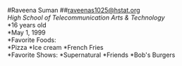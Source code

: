 #Raveena Suman
##raveenas1025@hstat.org  
*_High School of Telecommunication Arts & Technology_*  
*16 years old  
*May 1, 1999  
*Favorite Foods:  
 *Pizza
 *Ice cream
 *French Fries  
 *Favorite Shows:
   *Supernatural 
   *Friends
   *Bob's Burgers
   
 